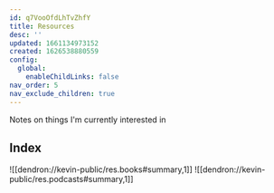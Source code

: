 ```yaml
---
id: q7VooOfdLhTvZhfY
title: Resources
desc: ''
updated: 1661134973152
created: 1626538880559
config:
  global:
    enableChildLinks: false
nav_order: 5
nav_exclude_children: true
---
```


Notes on things I'm currently interested in

## Index
![[dendron://kevin-public/res.books#summary,1]]
![[dendron://kevin-public/res.podcasts#summary,1]]

<!-- - [[Anecdotes|dendron://kevin-public/r.anecdotes]]
- [[Food|dendron://kevin-public/r.food]]
- [[Glucose|dendron://kevin-public/r.glucose]]
- [[Startup|dendron://kevin-public/r.startup]]
- [[dendron://kevin-public/r.seo]]
- [[Thing|dendron://kevin-public/r.thing]]
- [[dendron://kevin-public/r.seo]] -->


<!-- ## Index
- [[Anecdotes|dendron://kevin-public/res.anecdotes]]
- [[Books|dendron://kevin-public/res.books]]
- [[Food|dendron://kevin-public/res.food]]
- [[Glucose|dendron://kevin-public/res.glucose]]
- [[Manga|dendron://kevin-private/res.manga]]
- [[Podcasts|dendron://kevin-public/res.podcasts]]
- [[Quotes|dendron://kevin-public/res.quotes]]
- [[Seo|dendron://kevin-public/res.seo]]
- [[Startup|dendron://kevin-public/res.startup]]
- [[Thing|dendron://kevin-public/res.thing]] -->
